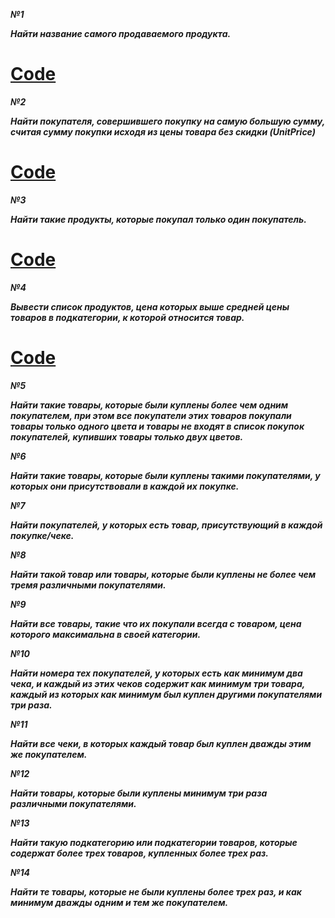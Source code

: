 ***№1***

***Найти название самого продаваемого продукта.***

# [Code](https://github.com/DmitryVasilkovW/ITMO-database-labs/blob/main/Lab4/Task1.sql)

***№2***

***Найти покупателя, совершившего покупку на самую большую сумму, считая
сумму покупки исходя из цены товара без скидки (UnitPrice)***

# [Code](https://github.com/DmitryVasilkovW/ITMO-database-labs/blob/main/Lab4/Task2.sql)

***№3***

***Найти такие продукты, которые покупал только один покупатель.***

# [Code](https://github.com/DmitryVasilkovW/ITMO-database-labs/blob/main/Lab4/Task3.sql)

***№4***

***Вывести список продуктов, цена которых выше средней цены товаров в
подкатегории, к которой относится товар.***

# [Code](https://github.com/DmitryVasilkovW/ITMO-database-labs/blob/main/Lab4/Task4.sql)

***№5***

***Найти такие товары, которые были куплены более чем одним покупателем, при
этом все покупатели этих товаров покупали товары только одного цвета и товары
не входят в список покупок покупателей, купивших товары только двух цветов.***

***№6***

***Найти такие товары, которые были куплены такими покупателями, у которых
они присутствовали в каждой их покупке.***

***№7***

***Найти покупателей, у которых есть товар, присутствующий в каждой
покупке/чеке.***

***№8***

***Найти такой товар или товары, которые были куплены не более чем тремя
различными покупателями.***

***№9***

***Найти все товары, такие что их покупали всегда с товаром, цена которого
максимальна в своей категории.***

***№10***

***Найти номера тех покупателей, у которых есть как минимум два чека, и
каждый из этих чеков содержит как минимум три товара, каждый из которых как
минимум был куплен другими покупателями три раза.***

***№11***

***Найти все чеки, в которых каждый товар был куплен дважды этим же
покупателем.***

***№12***

***Найти товары, которые были куплены минимум три раза различными
покупателями.***

***№13***

***Найти такую подкатегорию или подкатегории товаров, которые содержат
более трех товаров, купленных более трех раз.***

***№14***

***Найти те товары, которые не были куплены более трех раз, и как минимум
дважды одним и тем же покупателем.***
